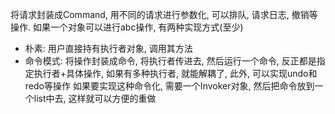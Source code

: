 将请求封装成Command, 用不同的请求进行参数化, 可以排队, 请求日志, 撤销等操作.
如果一个对象可以进行abc操作, 有两种实现方式(至少)
- 朴素: 用户直接持有执行者对象, 调用其方法
- 命令模式: 将操作封装成命令, 将执行者传进去, 然后运行一个命令, 
反正都是指定执行者+具体操作, 如果有多种执行者, 就能解耦了, 此外, 可以实现undo和redo等操作
如果要实现这种命令化, 需要一个Invoker对象, 然后把命令放到一个list中去, 这样就可以方便的重做